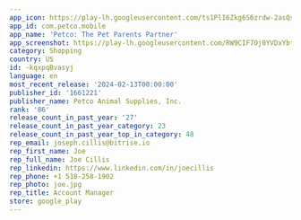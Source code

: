 ```yaml
---
app_icon: https://play-lh.googleusercontent.com/ts1PlI6Zkg6S6zrdw-2asQs8hyQ8_DkSt6qdwl4f9hZp_BzfT2EtfPyNwpvxbL1UwSJM
app_id: com.petco.mobile
app_name: 'Petco: The Pet Parents Partner'
app_screenshot: https://play-lh.googleusercontent.com/RW9CIF7Oj0YVDxYbfZdlV7wJeyWagYLzmb0KJv0x1eKJseuOQ_cIO6-bm1yNFOuY0Fg
category: Shopping
country: US
id: -kqxpqBvasyj
language: en
most_recent_release: '2024-02-13T00:00:00'
publisher_id: '1661221'
publisher_name: Petco Animal Supplies, Inc.
rank: '86'
release_count_in_past_year: '27'
release_count_in_past_year_category: 23
release_count_in_past_year_top_in_category: 48
rep_email: joseph.cillis@bitrise.io
rep_first_name: Joe
rep_full_name: Joe Cillis
rep_linkedin: https://www.linkedin.com/in/joecillis
rep_phone: +1 518-258-1902
rep_photo: joe.jpg
rep_title: Account Manager
store: google_play
---
```

